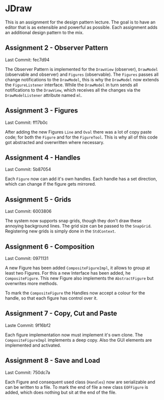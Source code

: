 # JDraw
This is an assignment for the design pattern lecture. The goal is to have an editor that is as extensible and powerful as possible. Each assignment adds an additional design pattern to the mix.

## Assignment 2 - Observer Pattern
Last Commit: fec7d94

The Observer Pattern is implemented for the `DrawView` (observer), `DrawModel` (observable and observer) and `Figures` (observable). The `Figures` passes all change notifications to the `DrawModel`, this is why the `DrawModel` now extends the `FigureListener` interface. While the `DrawModel` in turn sends all notifications to the `DrawView`, which receives all the changes via the `DrawModelListener` attribute named `ml`.

## Assignment 3 - Figures
Last Commit: ff17b0c

After adding the new Figures `Line` and `Oval` there was a lot of copy paste code; for both the `Figure` and for the `FigureTool`. This is why all of this code got abstracted and overwritten where necessary.

## Assignment 4 - Handles
Last Commit: 5b87054

Each `Figure` now can add it's own handles. Each handle has a set direction, which can change if the figure gets mirrored.

## Assignment 5 - Grids
Last Commit: 6003806

The system now supports snap grids, though they don't draw these annoying background lines. The grid size can be passed to the `SnapGrid`. Registering new grids is simply done in the `StdContext`.

## Assignment 6 - Composition
Last Commit: 0971131

A new Figure has been added `CompositeFigureImpl`, it allows to group at least two Figures. For this a new Interface has been added, he `CompositeFigure`. This new Figure also implements the `AbstractFigure` but overwrites more methods.

To mark the `CompositeFigure` the Handles now accept a colour for the handle, so that each figure has control over it.

## Assignment 7 - Copy, Cut and Paste
Laste Commit: 9f16bf2

Each figure implementation now must implement it's own clone. The `CompositeFigureImpl` implements a deep copy. Also the GUI elements are implemented and activated.

## Assignment 8 - Save and Load
Last Commit: 750dc7a

Each Figure and consequent used class (`Handles`) now are serializable and can be written to a file. To mark the end of file a new class `EOFFigure` is added, which does nothing but sit at the end of the file.